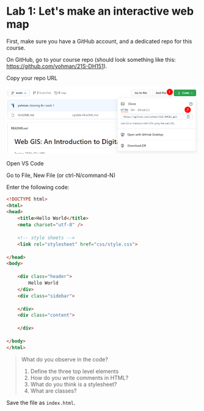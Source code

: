 # Lab 1: Let's make an interactive web map

First, make sure you have a GitHub account, and a dedicated repo for this course.

On GitHub, go to your course repo (should look something like this: <https://github.com/yohman/21S-DH151>).

Copy your repo URL

<kbd><img src="images/gitcopy.png"></kbd>

Open VS Code

Go to File, New File (or ctrl-N/command-N)

Enter the following code:

```html
<!DOCTYPE html>
<html>
<head>
	<title>Hello World</title>
	<meta charset="utf-8" />

	<!-- style sheets -->
	<link rel="stylesheet" href="css/style.css">

</head>
<body>

	<div class="header">
		Hello World
	</div>
	<div class="sidebar">
		
	</div>
	<div class="content">

	</div>

</body>
</html>
```

> What do you observe in the code? 
> 1. Define the three top level elements
> 2. How do you write comments in HTML?
> 3. What do you think is a stylesheet?
> 4. What are classes?

Save the file as `index.html`. 


